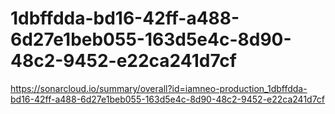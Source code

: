 # 1dbffdda-bd16-42ff-a488-6d27e1beb055-163d5e4c-8d90-48c2-9452-e22ca241d7cf
https://sonarcloud.io/summary/overall?id=iamneo-production_1dbffdda-bd16-42ff-a488-6d27e1beb055-163d5e4c-8d90-48c2-9452-e22ca241d7cf
